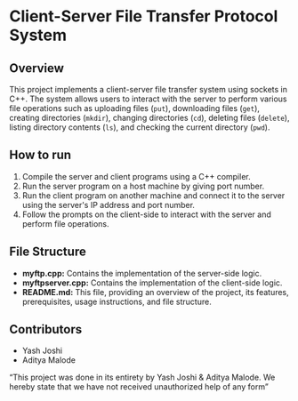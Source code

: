 # Client-Server File Transfer Protocol System

## Overview
This project implements a client-server file transfer system using sockets in C++. The system allows users to interact with the server to perform various file operations such as uploading files (`put`), downloading files (`get`), creating directories (`mkdir`), changing directories (`cd`), deleting files (`delete`), listing directory contents (`ls`), and checking the current directory (`pwd`).

## How to run
1. Compile the server and client programs using a C++ compiler.
2. Run the server program on a host machine by giving port number.
3. Run the client program on another machine and connect it to the server using the server's IP address and port number.
4. Follow the prompts on the client-side to interact with the server and perform file operations.

## File Structure
- **myftp.cpp:** Contains the implementation of the server-side logic.
- **myftpserver.cpp:** Contains the implementation of the client-side logic.
- **README.md:** This file, providing an overview of the project, its features, prerequisites, usage instructions, and file structure.

## Contributors
- Yash Joshi
- Aditya Malode

“This project was done in its entirety by Yash Joshi & Aditya Malode. We hereby
state that we have not received unauthorized help of any form”
